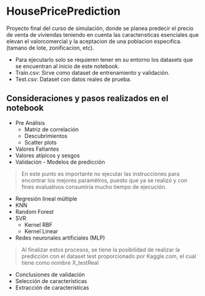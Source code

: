 # HousePricePrediction
Proyecto final del curso de simulación, donde se planea predecir el precio de venta de viviendas teniendo en cuenta las caracterısticas esenciales que elevan el valorcomercial y la aceptacion de una poblacion especıfica. (tamano de lote, zonificacion, etc).

- Para ejecutarlo solo se requieren tener en su entorno los datasets que se encuentran al inicio de este notebook.
 - Train.csv: Sirve como dataset de entrenamiento y validación.
 - Test.csv: Dataset con datos reales de prueba.

## Consideraciones y pasos realizados en el notebook
* Pre Análisis
  * Matriz de correlación
  * Descubrimientos
  * Scatter plots
* Valores Faltantes
* Valores atípicos y sesgos
* Validación - Modelos de predicción

<blockquote><p>En este punto es importante no ejecutar las instrucciones para encontrar los mejores paramétros, puesto que ya se realizó y con fines evaluativos consumiría mucho tiempo de ejecución.</p></blockquote>
  
  * Regresión lineal múltiple
  * KNN
  * Random Forest
  * SVR
    + Kernel RBF
    + Kernel Linear
  * Redes neuronales artificiales (MLP)
  
<blockquote><p>Al finalizar estos procesos, se tiene la posibilidad de realizar la predicción con el dataset test proporcionado por Kaggle.com, el cual tiene como nombre X_testReal</p></blockquote>
  
* Conclusiones de validación
* Selección de características
* Extracción de características
